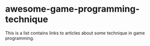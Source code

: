 # awesome-game-programming-technique
This is a list contains links to articles about some technique in game programming.
